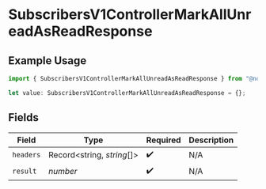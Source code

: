 # SubscribersV1ControllerMarkAllUnreadAsReadResponse

## Example Usage

```typescript
import { SubscribersV1ControllerMarkAllUnreadAsReadResponse } from "@novu/api/models/operations";

let value: SubscribersV1ControllerMarkAllUnreadAsReadResponse = {};
```

## Fields

| Field                      | Type                       | Required                   | Description                |
| -------------------------- | -------------------------- | -------------------------- | -------------------------- |
| `headers`                  | Record<string, *string*[]> | :heavy_check_mark:         | N/A                        |
| `result`                   | *number*                   | :heavy_check_mark:         | N/A                        |